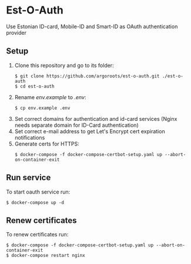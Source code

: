 # Est-O-Auth

Use Estonian ID-card, Mobile-ID and Smart-ID as OAuth authentication provider

## Setup
1. Clone this repository and go to its folder:
    ```shell
    $ git clone https://github.com/argoroots/est-o-auth.git ./est-o-auth
    $ cd est-o-auth
    ```
1. Rename _env.example_ to _.env_:
    ```shell
    $ cp env.example .env
    ```
1. Set correct domains for authentication and id-card services (Nginx needs separate domain for ID-Card authentication)
1. Set correct e-mail address to get Let's Encrypt cert expiration notifications
1. Generate certs for HTTPS:
    ```shell
    $ docker-compose -f docker-compose-certbot-setup.yaml up --abort-on-container-exit
    ```

## Run service
To start oauth service run:
```shell
$ docker-compose up -d
```

## Renew certificates
To renew certificates run:
```shell
$ docker-compose -f docker-compose-certbot-setup.yaml up --abort-on-container-exit
$ docker-compose restart nginx
```

